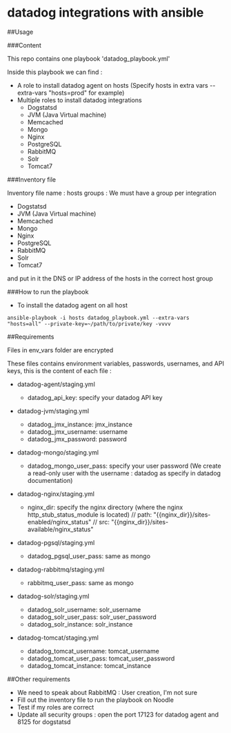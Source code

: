 # datadog integrations with ansible

##Usage 

###Content

This repo contains one playbook 'datadog_playbook.yml'

Inside this playbook we can find :

- A role to install datadog agent on hosts (Specify hosts in extra vars --extra-vars "hosts=prod" for example)
- Multiple roles to install datadog integrations
	* Dogstatsd
	* JVM (Java Virtual machine)
	* Memcached
	* Mongo
	* Nginx
	* PostgreSQL
	* RabbitMQ
	* Solr
	* Tomcat7

###Inventory file

Inventory file name : hosts
groups : We must have a group per integration

* Dogstatsd
* JVM (Java Virtual machine)
* Memcached
* Mongo
* Nginx
* PostgreSQL
* RabbitMQ
* Solr
* Tomcat7

and put in it the DNS or IP address of the hosts in the correct host group

###How to run the playbook

* To install the datadog agent on all host

```
ansible-playbook -i hosts datadog_playbook.yml --extra-vars "hosts=all" --private-key=~/path/to/private/key -vvvv
```

##Requirements

Files in env_vars folder are encrypted 

These files contains environment variables, passwords, usernames, and API keys, this is the content of each file :

* datadog-agent/staging.yml
	- datadog_api_key: specify your datadog API key

* datadog-jvm/staging.yml
	- datadog_jmx_instance: jmx_instance
	- datadog_jmx_username: username 
	- datadog_jmx_password: password 

* datadog-mongo/staging.yml
	- datadog_mongo_user_pass: specify your user password (We create a read-only user with the username : datadog as specify in datadog documentation)

* datadog-nginx/staging.yml
	- nginx_dir: specify the nginx directory (where the nginx http_stub_status_module is located)
	// path: "{{nginx_dir}}/sites-enabled/nginx_status"
    // src: "{{nginx_dir}}/sites-available/nginx_status"

* datadog-pgsql/staging.yml
	- datadog_pgsql_user_pass: same as mongo

* datadog-rabbitmq/staging.yml
	- rabbitmq_user_pass: same as mongo

* datadog-solr/staging.yml
	- datadog_solr_username: solr_username
	- datadog_solr_user_pass: solr_user_password
	- datadog_solr_instance: solr_instance

* datadog-tomcat/staging.yml
	- datadog_tomcat_username: tomcat_username
	- datadog_tomcat_user_pass: tomcat_user_password
	- datadog_tomcat_instance: tomcat_instance

##Other requirements

- We need to speak about RabbitMQ : User creation, I'm not sure
- Fill out the inventory file to run the playbook on Noodle 
- Test if my roles are correct
- Update all security groups : open the port 17123 for datadog agent and 8125 for dogstatsd




